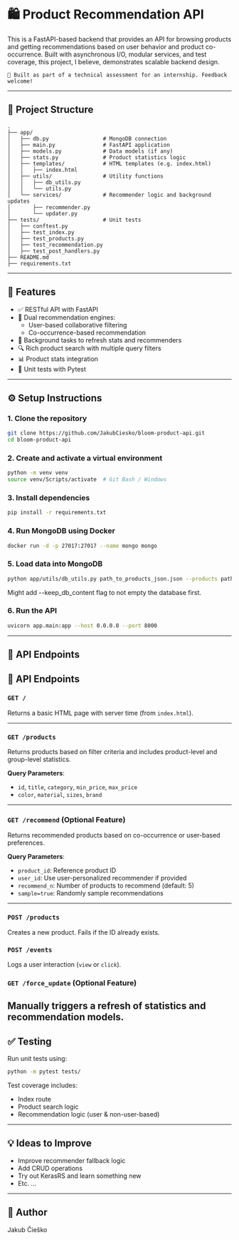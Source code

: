 # 🛍️ Product Recommendation API

This is a FastAPI-based backend that provides an API for browsing products and getting recommendations based on user behavior and product co-occurrence. Built with asynchronous I/O, modular services, and test coverage, this project, I believe, demonstrates scalable backend design.

    🧪 Built as part of a technical assessment for an internship. Feedback welcome!

---

## 📁 Project Structure

```
.
├── app/
│   ├── db.py                 # MongoDB connection
│   ├── main.py               # FastAPI application
│   ├── models.py             # Data models (if any)
│   ├── stats.py              # Product statistics logic
│   ├── templates/            # HTML templates (e.g. index.html)
│   │   ├── index.html
│   ├── utils/                # Utility functions
│   │   ├── db_utils.py
│   │   └── utils.py
│   └── services/             # Recommender logic and background updates
│       ├── recommender.py
│       └── updater.py
├── tests/                    # Unit tests
│   ├── conftest.py
│   ├── test_index.py
│   ├── test_products.py
│   ├── test_recommendation.py
│   ├── test_post_handlers.py
├── README.md
├── requirements.txt
```

---

## 🚀 Features

- ✅ RESTful API with FastAPI
- 🧠 Dual recommendation engines:
  - User-based collaborative filtering
  - Co-occurrence-based recommendation
- 🔁 Background tasks to refresh stats and recommenders
- 🔍 Rich product search with multiple query filters
- 📊 Product stats integration
- 🧪 Unit tests with Pytest

---

## ⚙️ Setup Instructions

### 1. Clone the repository

```bash
git clone https://github.com/JakubCiesko/bloom-product-api.git
cd bloom-product-api
```

### 2. Create and activate a virtual environment

```bash
python -m venv venv
source venv/Scripts/activate  # Git Bash / Windows
```

### 3. Install dependencies

```bash
pip install -r requirements.txt
```

### 4. Run MongoDB using Docker

```bash
docker run -d -p 27017:27017 --name mongo mongo
```

### 5. Load data into MongoDB

```bash
python app/utils/db_utils.py path_to_products_json.json --products path_to_events_json.json --events
```
Might add --keep_db_content flag to not empty the database first.

### 6. Run the API

```bash
uvicorn app.main:app --host 0.0.0.0 --port 8000
```

---

## 📡 API Endpoints
📡 API Endpoints
----------------

### `GET /`
Returns a basic HTML page with server time (from `index.html`).

---

### `GET /products`
Returns products based on filter criteria and includes product-level and group-level statistics.

**Query Parameters**:
- `id`, `title`, `category`, `min_price`, `max_price`
- `color`, `material`, `sizes`, `brand`

---

### `GET /recommend` (Optional Feature)
Returns recommended products based on co-occurrence or user-based preferences.

**Query Parameters**:
- `product_id`: Reference product ID
- `user_id`: Use user-personalized recommender if provided
- `recommend_n`: Number of products to recommend (default: 5)
- `sample=true`: Randomly sample recommendations

---

### `POST /products`
Creates a new product. Fails if the ID already exists.

### `POST /events`
Logs a user interaction (`view` or `click`).

### `GET /force_update` (Optional Feature)
Manually triggers a refresh of statistics and recommendation models.
---

## ✅ Testing

Run unit tests using:

```bash
python -m pytest tests/
```

Test coverage includes:
- Index route
- Product search logic
- Recommendation logic (user & non-user-based)

---

## 💡 Ideas to Improve

- Improve recommender fallback logic
- Add CRUD operations
- Try out KerasRS and learn something new
- Etc.
...
---

## 🧑 Author
Jakub Čieško


